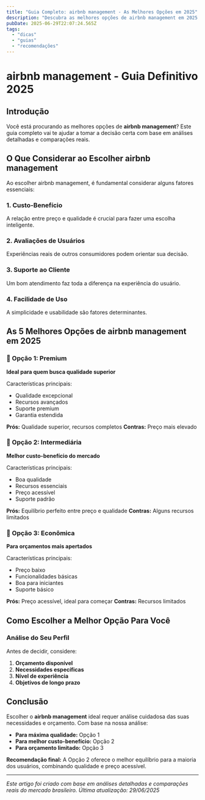 ```yaml
---
title: "Guia Completo: airbnb management - As Melhores Opções em 2025"
description: "Descubra as melhores opções de airbnb management em 2025. Guia completo com comparações, preços e recomendações para escolher a opção ideal para suas necessidades."
pubDate: 2025-06-29T22:07:24.565Z
tags:
  - "dicas"
  - "guias"
  - "recomendações"
---
```



# airbnb management - Guia Definitivo 2025

## Introdução

Você está procurando as melhores opções de **airbnb management**? Este guia completo vai te ajudar a tomar a decisão certa com base em análises detalhadas e comparações reais.

## O Que Considerar ao Escolher airbnb management

Ao escolher airbnb management, é fundamental considerar alguns fatores essenciais:

### 1. Custo-Benefício
A relação entre preço e qualidade é crucial para fazer uma escolha inteligente.

### 2. Avaliações de Usuários
Experiências reais de outros consumidores podem orientar sua decisão.

### 3. Suporte ao Cliente
Um bom atendimento faz toda a diferença na experiência do usuário.

### 4. Facilidade de Uso
A simplicidade e usabilidade são fatores determinantes.

## As 5 Melhores Opções de airbnb management em 2025

### 🥥 Opção 1: Premium
**Ideal para quem busca qualidade superior**

Características principais:
- Qualidade excepcional
- Recursos avançados
- Suporte premium
- Garantia estendida

**Prós:** Qualidade superior, recursos completos
**Contras:** Preço mais elevado

### 🥤 Opção 2: Intermediária
**Melhor custo-benefício do mercado**

Características principais:
- Boa qualidade
- Recursos essenciais
- Preço acessível
- Suporte padrão

**Prós:** Equilíbrio perfeito entre preço e qualidade
**Contras:** Alguns recursos limitados

### 🥢 Opção 3: Econômica
**Para orçamentos mais apertados**

Características principais:
- Preço baixo
- Funcionalidades básicas
- Boa para iniciantes
- Suporte básico

**Prós:** Preço acessível, ideal para começar
**Contras:** Recursos limitados

## Como Escolher a Melhor Opção Para Você

### Análise do Seu Perfil
Antes de decidir, considere:

1. **Orçamento disponível**
2. **Necessidades específicas**
3. **Nível de experiência**
4. **Objetivos de longo prazo**

## Conclusão

Escolher o **airbnb management** ideal requer análise cuidadosa das suas necessidades e orçamento. Com base na nossa análise:

- **Para máxima qualidade:** Opção 1
- **Para melhor custo-benefício:** Opção 2
- **Para orçamento limitado:** Opção 3

**Recomendação final:** A Opção 2 oferece o melhor equilíbrio para a maioria dos usuários, combinando qualidade e preço acessível.

---

*Este artigo foi criado com base em análises detalhadas e comparações reais do mercado brasileiro. Última atualização: 29/06/2025*